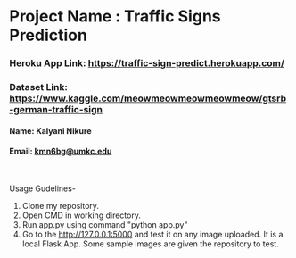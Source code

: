 # Project Name : Traffic Signs Prediction

### Heroku App Link: https://traffic-sign-predict.herokuapp.com/

### Dataset Link: https://www.kaggle.com/meowmeowmeowmeowmeow/gtsrb-german-traffic-sign

#### Name: Kalyani Nikure
#### Email: kmn6bg@umkc.edu

<br>

Usage Gudelines-
1. Clone my repository.
2. Open CMD in working directory.
3. Run app.py using command "python app.py"
4. Go to the http://127.0.0.1:5000 and test it on any image uploaded. It is a local Flask App. Some sample images are given the repository to test.

<br>
